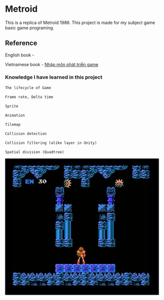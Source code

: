 # Metroid
This is a replica of Metroid 1986.
This project is made for my subject game basic game programing.

## Reference
English book - 

Vietnamese book - [Nhập môn phát triển game](http://sachdaihoc.edu.vn/san-pham/1/sach/18/tin-hoc/1342/giao-trinh-nhap-mon-phat-trien-game.htm)

### Knowledge I have learned in this project
```
The lifecycle of Game
```
```
Frame rate, Delta time
```
```
Sprite
```
```
Animation
```
```
Tilemap
```
```
Collision detection
```
```
Collision filtering (alike layer in Unity)
```
```
Spatial division (Quadtree)
```
![Image description](https://github.com/ducthong230497/Metroid/blob/master/metroid.jpg)
